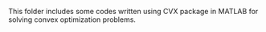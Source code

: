 This folder includes some codes written using CVX package in MATLAB for solving convex optimization problems.
